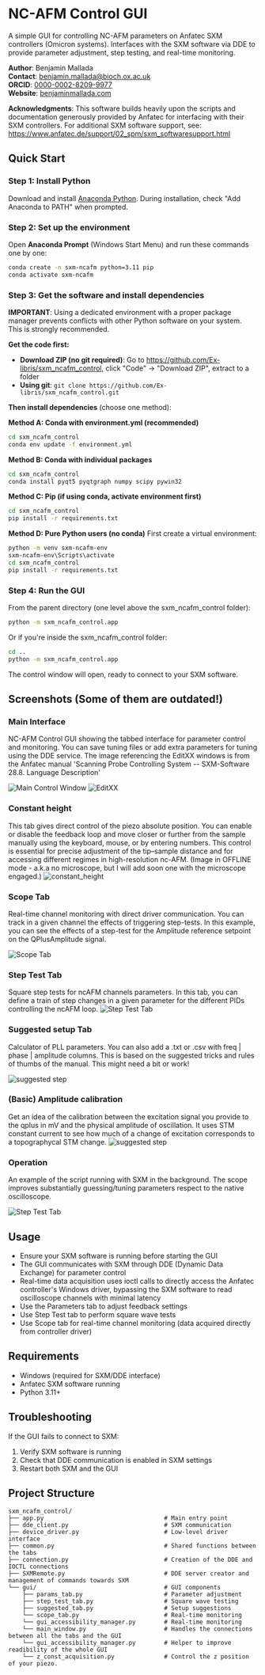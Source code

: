 # NC-AFM Control GUI

A simple GUI for controlling NC-AFM parameters on Anfatec SXM controllers (Omicron systems). Interfaces with the SXM software via DDE to provide parameter adjustment, step testing, and real-time monitoring.

**Author**: Benjamin Mallada  
**Contact**: [benjamin.mallada@bioch.ox.ac.uk](mailto:benjamin.mallada@bioch.ox.ac.uk)  
**ORCID**: [0000-0002-8209-9977](https://orcid.org/0000-0002-8209-9977)  
**Website**: [benjaminmallada.com](https://www.benjaminmallada.com/)

**Acknowledgments**: This software builds heavily upon the scripts and documentation generously provided by Anfatec for interfacing with their SXM controllers. For additional SXM software support, see: https://www.anfatec.de/support/02_spm/sxm_softwaresupport.html

## Quick Start

### Step 1: Install Python
Download and install [Anaconda Python](https://www.anaconda.com/download). During installation, check "Add Anaconda to PATH" when prompted.

### Step 2: Set up the environment
Open **Anaconda Prompt** (Windows Start Menu) and run these commands one by one:

```bash
conda create -n sxm-ncafm python=3.11 pip
conda activate sxm-ncafm
```

### Step 3: Get the software and install dependencies

**IMPORTANT**: Using a dedicated environment with a proper package manager prevents conflicts with other Python software on your system. This is strongly recommended.

**Get the code first:**
- **Download ZIP (no git required)**: Go to https://github.com/Ex-libris/sxm_ncafm_control, click "Code" → "Download ZIP", extract to a folder
- **Using git**: `git clone https://github.com/Ex-libris/sxm_ncafm_control.git`

**Then install dependencies** (choose one method):

**Method A: Conda with environment.yml (recommended)**
```bash
cd sxm_ncafm_control
conda env update -f environment.yml
```

**Method B: Conda with individual packages**
```bash
cd sxm_ncafm_control
conda install pyqt5 pyqtgraph numpy scipy pywin32
```

**Method C: Pip (if using conda, activate environment first)**
```bash
cd sxm_ncafm_control
pip install -r requirements.txt
```

**Method D: Pure Python users (no conda)**
First create a virtual environment:
```bash
python -m venv sxm-ncafm-env
sxm-ncafm-env\Scripts\activate
cd sxm_ncafm_control
pip install -r requirements.txt
```

### Step 4: Run the GUI
From the parent directory (one level above the sxm_ncafm_control folder):
```bash
python -m sxm_ncafm_control.app
```

Or if you're inside the sxm_ncafm_control folder:
```bash
cd ..
python -m sxm_ncafm_control.app
```

The control window will open, ready to connect to your SXM software.

## Screenshots (Some of them are outdated!)

### Main Interface
NC-AFM Control GUI showing the tabbed interface for parameter control and monitoring. You can save tuning files or add extra parameters for tuning using the DDE service. The image referencing the EditXX windows is from the Anfatec manual 'Scanning Probe Controlling System -- SXM-Software 28.8. Language Description'

![Main Control Window](screenshots/main_window.png)
![EditXX](screenshots/Edit_XX_LanguageDescription_Anfatec_Manual_28-02.png)

### Constant height
This tab gives direct control of the piezo absolute position. You can enable or disable the feedback loop and move closer or further from the sample manually using the keyboard, mouse, or by entering numbers. This control is essential for precise adjustment of the tip–sample distance and for accessing different regimes in high-resolution nc-AFM. (Image in OFFLINE mode - a.k.a no microscope, but I will add soon one with the microscope engaged.)
![constant_height](screenshots/constant_height.gif)

### Scope Tab
Real-time channel monitoring with direct driver communication. You can track in a given channel the effects of triggering step-tests. In this example, you can see the effects of a step-test for the Amplitude reference setpoint on the QPlusAmplitude signal. 

![Scope Tab](screenshots/scope_tab.png)

### Step Test Tab
Square step tests for ncAFM channels parameters. In this tab, you can define a train of step changes in a given parameter for the different PIDs controlling the ncAFM loop.
![Step Test Tab](screenshots/step_test_tab.png)

### Suggested setup Tab
Calculator of PLL parameters. You can also add a .txt or .csv with freq | phase | amplitude columns. This is based on the suggested tricks and rules of thumbs of the manual. This might need a bit or work!

![suggested step](screenshots/suggested_setup.png)

### (Basic) Amplitude calibration
Get an idea of the calibration between the excitation signal you provide to the qplus in mV and the physical amplitude of oscillation. It uses STM constant current to see how much of a change of excitation corresponds to a topographycal STM change. 
![suggested step](screenshots/calibration.png)

### Operation
An example of the script running with SXM in the background. The scope improves substantially guessing/tuning parameters respect to the native oscilloscope.

![Step Test Tab](screenshots/full_window.png)

## Usage
- Ensure your SXM software is running before starting the GUI
- The GUI communicates with SXM through DDE (Dynamic Data Exchange) for parameter control
- Real-time data acquisition uses ioctl calls to directly access the Anfatec controller's Windows driver, bypassing the SXM software to read oscilloscope channels with minimal latency
- Use the Parameters tab to adjust feedback settings
- Use Step Test tab to perform square wave tests
- Use Scope tab for real-time channel monitoring (data acquired directly from controller driver)

## Requirements
- Windows (required for SXM/DDE interface)
- Anfatec SXM software running
- Python 3.11+

## Troubleshooting
If the GUI fails to connect to SXM:
1. Verify SXM software is running
2. Check that DDE communication is enabled in SXM settings
3. Restart both SXM and the GUI

## Project Structure
```
sxm_ncafm_control/
├── app.py                                  # Main entry point
├── dde_client.py                           # SXM communication
├── device_driver.py                        # Low-level driver interface
├── common.py                               # Shared functions between the tabs
├── connection.py                           # Creation of the DDE and IOCTL connections
├── SXMRemote.py                            # DDE server creator and management of commands towards SXM
└── gui/                                    # GUI components
    ├── params_tab.py                       # Parameter adjustment
    ├── step_test_tab.py                    # Square wave testing
    ├── suggested_tab.py                    # Setup suggestions
    └── scope_tab.py                        # Real-time monitoring
    └── gui_accessibility_manager.py        # Real-time monitoring
    └── main_window.py                      # Handles the connections between all the tabs and the GUI
    └── gui_accessibility_manager.py        # Helper to improve readibility of the whole GUI
    └── z_const_acquisition.py              # Control the z position of your piezo.
```